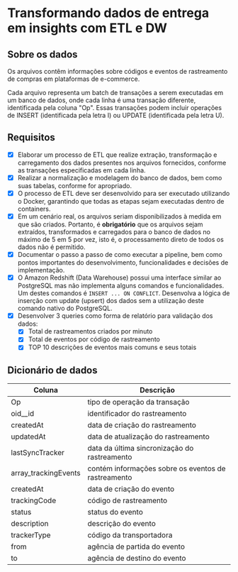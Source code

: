 # Transformando dados de entrega em insights com ETL e DW

## Sobre os dados

Os arquivos contêm informações sobre códigos e eventos de rastreamento de compras em plataformas de e-commerce.

Cada arquivo representa um batch de transações a serem executadas em um banco de dados, onde cada linha é uma transação diferente, identificada pela coluna "Op". Essas transações podem incluir operações de INSERT (identificada pela letra I) ou UPDATE (identificada pela letra U).

## Requisitos
- [x] Elaborar um processo de ETL que realize extração, transformação e carregamento dos dados presentes nos arquivos fornecidos, conforme as transações especificadas em cada linha.
- [x] Realizar a normalização e modelagem do banco de dados, bem como suas tabelas, conforme for apropriado.
- [x] O processo de ETL deve ser desenvolvido para ser executado utilizando o Docker, garantindo que todas as etapas sejam executadas dentro de containers.
- [x] Em um cenário real, os arquivos seriam disponibilizados à medida em que são criados. Portanto, é **obrigatório** que os arquivos sejam extraídos, transformados e carregados para o banco de dados no máximo de 5 em 5 por vez, isto é, o processamento direto de todos os dados não é permitido.
- [x] Documentar o passo a passo de como executar a pipeline, bem como pontos importantes do desenvolvimento, funcionalidades e decisões de implementação.
- [x] O Amazon Redshift (Data Warehouse) possui uma interface similar ao PostgreSQL mas não implementa alguns comandos e funcionalidades. Um destes comandos é `INSERT ... ON CONFLICT`. Desenvolva a lógica de inserção com update (upsert) dos dados sem a utilização deste comando nativo do PostgreSQL.
- [x] Desenvolver 3 queries como forma de relatório para validação dos dados:
	- [x] Total de rastreamentos criados por minuto
	- [x] Total de eventos por código de rastreamento
	- [x] TOP 10 descrições de eventos mais comuns e seus totais

## Dicionário de dados
| Coluna               | Descrição                                           |
| -------------------- | --------------------------------------------------- |
| Op                   | tipo de operação da transação                       |
| oid__id              | identificador do rastreamento                       |
| createdAt            | data de criação do rastreamento                     |
| updatedAt            | data de atualização do rastreamento                 |
| lastSyncTracker      | data da última sincronização do rastreamento        |
| array_trackingEvents | contém informações sobre os eventos de rastreamento |
| createdAt            | data de criação do evento                           |
| trackingCode         | código de rastreamento                              |
| status               | status do evento                                    |
| description          | descrição do evento                                 |
| trackerType          | código da transportadora                            |
| from                 | agência de partida do evento                        |
| to                   | agência de destino do evento                        |